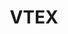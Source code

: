 ---
title: "VTEX"
layout: "project"
order: "1"
description: "Here we go"
photosDirectory: "vtex" 
photos:
  - vtex01.jpg
---